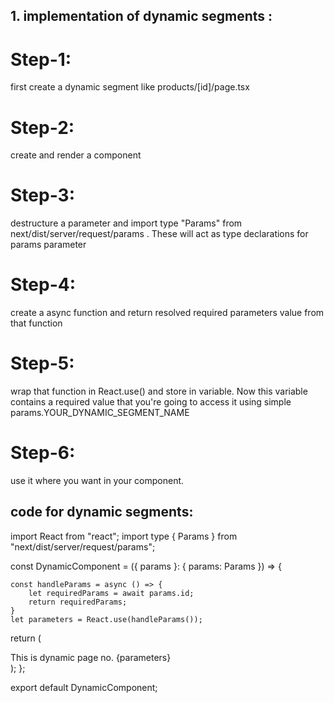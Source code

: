 ## 1. implementation of dynamic segments :

# Step-1: 
 first create a dynamic segment like products/[id]/page.tsx

# Step-2: 
  create and render a component

# Step-3: 
 destructure a parameter and import type "Params" from next/dist/server/request/params . These will act as type declarations for params parameter

# Step-4: 
 create a async function and return resolved required parameters value from that function

# Step-5: 
 wrap that function in React.use() and store in variable. Now this variable contains a required value that you're going to access it using simple params.YOUR_DYNAMIC_SEGMENT_NAME

# Step-6: 
 use it where you want in your component.


## code for dynamic segments:

import React from "react";
import type { Params } from "next/dist/server/request/params";

const DynamicComponent = ({ params }: { params: Params }) => {

    const handleParams = async () => {
        let requiredParams = await params.id;
        return requiredParams; 
    }
    let parameters = React.use(handleParams());


  return (
    <div>This is dynamic page no. {parameters}</div>
  );
};

export default DynamicComponent;